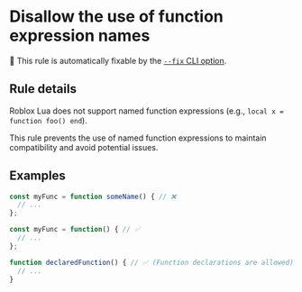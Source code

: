 # Disallow the use of function expression names

🔧 This rule is automatically fixable by the [`--fix` CLI option](https://eslint.org/docs/latest/user-guide/command-line-interface#--fix).

<!-- end auto-generated rule header -->
<!-- Do not manually modify this header. Run: `npm run eslint-docs` -->

## Rule details

Roblox Lua does not support named function expressions (e.g., `local x = function foo() end`).

This rule prevents the use of named function expressions to maintain compatibility and avoid potential issues.

## Examples

```js
const myFunc = function someName() { // ❌
  // ...
};
```

```js
const myFunc = function() { // ✅
  // ...
};
```

```js
function declaredFunction() { // ✅ (Function declarations are allowed)
  // ...
}
```
